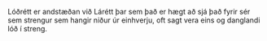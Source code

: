 Lóðrétt er andstæðan við Lárétt þar sem það er hægt að sjá það fyrir sér sem strengur sem hangir niður úr einhverju, oft sagt vera eins og danglandi lóð í streng.